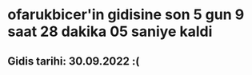 # ofarukbicer'in gidisine son 5 gun 9 saat 28 dakika 05 saniye kaldi

## Gidis tarihi: 30.09.2022 :(